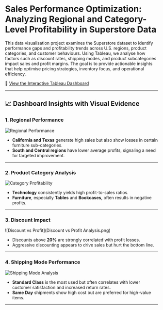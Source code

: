 # Sales Performance Optimization: Analyzing Regional and Category-Level Profitability in Superstore Data

This data visualisation project examines the Superstore dataset to identify performance gaps and profitability trends across U.S. regions, product categories, and customer behaviours. Using Tableau, we analyse how factors such as discount rates, shipping modes, and product subcategories impact sales and profit margins. The goal is to provide actionable insights that help optimise pricing strategies, inventory focus, and operational efficiency.

🔗 [View the Interactive Tableau Dashboard](https://public.tableau.com/views/SalesPerformanceOptimizationAnalyzingRegionalandCategory-LevelProfitabilityinSuperstoreData/ExecutiveOverview?:language=en-US&:sid=&:redirect=auth&:display_count=n&:origin=viz_share_link)

---

## 📈 Dashboard Insights with Visual Evidence

### 1. Regional Performance

![Regional Performance](screenshots/regional_performance.png)

- **California and Texas** generate high sales but also show losses in certain furniture sub-categories.
- **South and Central regions** have lower average profits, signaling a need for targeted improvement.

---

### 2. Product Category Analysis

![Category Profitability](screenshots/category_profitability.png)

- **Technology** consistently yields high profit-to-sales ratios.
- **Furniture**, especially **Tables** and **Bookcases**, often results in negative profits.

---

### 3. Discount Impact

![Discount vs Profit](Discount vs Profit Analysis.png)

- Discounts above **20%** are strongly correlated with profit losses.
- Aggressive discounting appears to drive sales but hurt the bottom line.

---

### 4. Shipping Mode Performance

![Shipping Mode Analysis](screenshots/shipping_mode_analysis.png)

- **Standard Class** is the most used but often correlates with lower customer satisfaction and increased return rates.
- **Same Day** shipments show high cost but are preferred for high-value items.

---
